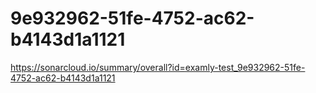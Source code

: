 # 9e932962-51fe-4752-ac62-b4143d1a1121
https://sonarcloud.io/summary/overall?id=examly-test_9e932962-51fe-4752-ac62-b4143d1a1121
